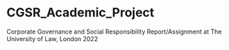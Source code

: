 # CGSR_Academic_Project
Corporate Governance and Social Responsibility Report/Assignment at The University of Law, London 2022
